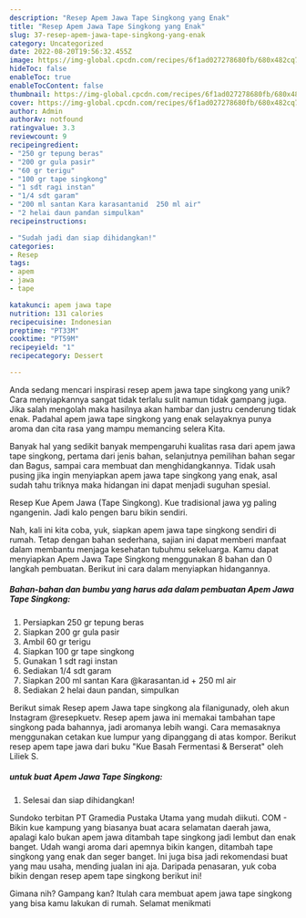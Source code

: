 ```yaml
---
description: "Resep Apem Jawa Tape Singkong yang Enak"
title: "Resep Apem Jawa Tape Singkong yang Enak"
slug: 37-resep-apem-jawa-tape-singkong-yang-enak
category: Uncategorized
date: 2022-08-20T19:56:32.455Z
image: https://img-global.cpcdn.com/recipes/6f1ad027278680fb/680x482cq70/apem-jawa-tape-singkong-foto-resep-utama.jpg
hideToc: false
enableToc: true
enableTocContent: false
thumbnail: https://img-global.cpcdn.com/recipes/6f1ad027278680fb/680x482cq70/apem-jawa-tape-singkong-foto-resep-utama.jpg
cover: https://img-global.cpcdn.com/recipes/6f1ad027278680fb/680x482cq70/apem-jawa-tape-singkong-foto-resep-utama.jpg
author: Admin
authorAv: notfound
ratingvalue: 3.3
reviewcount: 9
recipeingredient:
- "250 gr tepung beras"
- "200 gr gula pasir"
- "60 gr terigu"
- "100 gr tape singkong"
- "1 sdt ragi instan"
- "1/4 sdt garam"
- "200 ml santan Kara karasantanid  250 ml air"
- "2 helai daun pandan simpulkan"
recipeinstructions:

- "Sudah jadi dan siap dihidangkan!"
categories:
- Resep
tags:
- apem
- jawa
- tape

katakunci: apem jawa tape 
nutrition: 131 calories
recipecuisine: Indonesian
preptime: "PT33M"
cooktime: "PT59M"
recipeyield: "1"
recipecategory: Dessert

---
```





Anda sedang mencari inspirasi resep apem jawa tape singkong yang unik? Cara menyiapkannya sangat tidak terlalu sulit namun tidak gampang juga. Jika salah mengolah maka hasilnya akan hambar dan justru cenderung tidak enak. Padahal apem jawa tape singkong yang enak selayaknya punya aroma dan cita rasa yang mampu memancing selera Kita.





Banyak hal yang sedikit banyak mempengaruhi kualitas rasa dari apem jawa tape singkong, pertama dari jenis bahan, selanjutnya pemilihan bahan segar dan Bagus, sampai cara membuat dan menghidangkannya. Tidak usah pusing jika ingin menyiapkan apem jawa tape singkong yang enak,      asal sudah tahu triknya maka hidangan ini dapat menjadi suguhan spesial.














Resep Kue Apem Jawa (Tape Singkong). Kue tradisional jawa yg paling ngangenin. Jadi kalo pengen baru bikin sendiri.






Nah, kali ini kita coba, yuk, siapkan apem jawa tape singkong sendiri di rumah. Tetap dengan bahan sederhana, sajian ini dapat memberi manfaat dalam membantu menjaga kesehatan tubuhmu sekeluarga. Kamu dapat menyiapkan Apem Jawa Tape Singkong menggunakan 8 bahan dan 0 langkah pembuatan. Berikut ini cara dalam menyiapkan hidangannya.

<!--inarticleads1-->

##### Bahan-bahan dan bumbu yang harus ada dalam pembuatan Apem Jawa Tape Singkong:

1. Persiapkan 250 gr tepung beras
1. Siapkan 200 gr gula pasir
1. Ambil 60 gr terigu
1. Siapkan 100 gr tape singkong
1. Gunakan 1 sdt ragi instan
1. Sediakan 1/4 sdt garam
1. Siapkan 200 ml santan Kara @karasantan.id + 250 ml air
1. Sediakan 2 helai daun pandan, simpulkan


Berikut simak Resep apem Jawa tape singkong ala filanigunady, oleh akun Instagram @resepkuetv. Resep apem jawa ini memakai tambahan tape singkong pada bahannya, jadi aromanya lebih wangi. Cara memasaknya menggunakan cetakan kue lumpur yang dipanggang di atas kompor. Berikut resep apem tape jawa dari buku &#34;Kue Basah Fermentasi &amp; Berserat&#34; oleh Liliek S. 

<!--inarticleads2-->

#####  untuk buat Apem Jawa Tape Singkong:


1. Selesai dan siap dihidangkan!

Sundoko terbitan PT Gramedia Pustaka Utama yang mudah diikuti. COM - Bikin kue kampung yang biasanya buat acara selamatan daerah jawa, apalagi kalo bukan apem jawa ditambah tape singkong jadi lembut dan enak banget. Udah wangi aroma dari apemnya bikin kangen, ditambah tape singkong yang enak dan seger banget. Ini juga bisa jadi rekomendasi buat yang mau usaha, mending jualan ini aja. Daripada penasaran, yuk coba bikin dengan resep apem tape singkong berikut ini! 

Gimana nih? Gampang kan? Itulah cara membuat apem jawa tape singkong yang bisa kamu lakukan di rumah. Selamat menikmati
